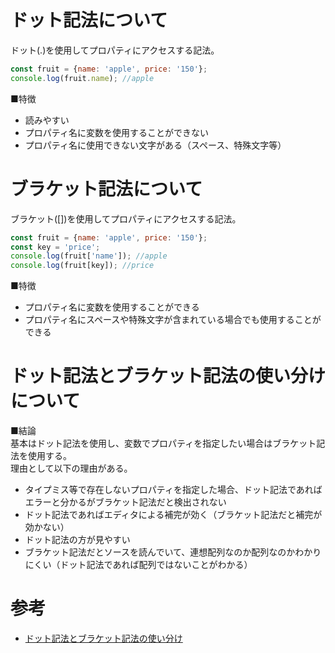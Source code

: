 # ドット記法について
ドット(.)を使用してプロパティにアクセスする記法。  
```js
const fruit = {name: 'apple', price: '150'};
console.log(fruit.name); //apple
```

■特徴  
- 読みやすい
- プロパティ名に変数を使用することができない
- プロパティ名に使用できない文字がある（スペース、特殊文字等）

# ブラケット記法について
ブラケット([])を使用してプロパティにアクセスする記法。  
```js
const fruit = {name: 'apple', price: '150'};
const key = 'price';
console.log(fruit['name']); //apple
console.log(fruit[key]); //price
```

■特徴  
- プロパティ名に変数を使用することができる
- プロパティ名にスペースや特殊文字が含まれている場合でも使用することができる

# ドット記法とブラケット記法の使い分けについて
■結論  
基本はドット記法を使用し、変数でプロパティを指定したい場合はブラケット記法を使用する。  
理由として以下の理由がある。
- タイプミス等で存在しないプロパティを指定した場合、ドット記法であればエラーと分かるがブラケット記法だと検出されない
- ドット記法であればエディタによる補完が効く（ブラケット記法だと補完が効かない）
- ドット記法の方が見やすい
- ブラケット記法だとソースを読んでいて、連想配列なのか配列なのかわかりにくい（ドット記法であれば配列ではないことがわかる）


# 参考
- [ドット記法とブラケット記法の使い分け](https://qiita.com/takakou/items/7c6cf9d5d3319d0742d3)
